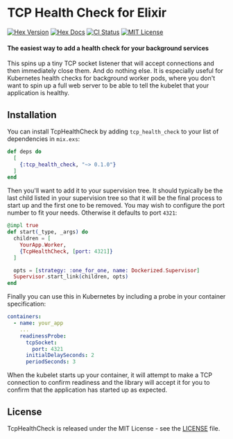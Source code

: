 # TCP Health Check for Elixir
[![Hex Version](https://img.shields.io/hexpm/v/tcp_health_check.svg)](https://hex.pm/packages/tcp_health_check) [![Hex Docs](http://img.shields.io/badge/hex.pm-docs-green.svg?style=flat)](https://hexdocs.pm/tcp_health_check) [![CI Status](https://github.com/dnsbty/tcp_health_check/actions/workflows/ci.yml/badge.svg)](https://github.com/dnsbty/tcp_health_check/actions) [![MIT License](https://img.shields.io/hexpm/l/tcp_health_check)](https://opensource.org/licenses/MIT)

#### The easiest way to add a health check for your background services

This spins up a tiny TCP socket listener that will accept connections and then immediately close them. And do nothing else. It is especially useful for Kubernetes health checks for background worker pods, where you don't want to spin up a full web server to be able to tell the kubelet that your application is healthy.

## Installation

You can install TcpHealthCheck by adding `tcp_health_check` to your list of dependencies in `mix.exs`:

```elixir
def deps do
  [
    {:tcp_health_check, "~> 0.1.0"}
  ]
end
```

Then you'll want to add it to your supervision tree. It should typically be the last child listed in your supervision tree so that it will be the final process to start up and the first one to be removed. You may wish to configure the port number to fit your needs. Otherwise it defaults to port `4321`:

```elixir
@impl true
def start(_type, _args) do
  children = [
    YourApp.Worker,
    {TcpHealthCheck, [port: 4321]}
  ]

  opts = [strategy: :one_for_one, name: Dockerized.Supervisor]
  Supervisor.start_link(children, opts)
end
```

Finally you can use this in Kubernetes by including a probe in your container specification:

```yaml
containers:
  - name: your_app
    ...
    readinessProbe:
      tcpSocket:
        port: 4321
      initialDelaySeconds: 2
      periodSeconds: 3
```

When the kubelet starts up your container, it will attempt to make a TCP connection to confirm readiness and the library will accept it for you to confirm that the application has started up as expected.

## License

TcpHealthCheck is released under the MIT License - see the [LICENSE](LICENSE) file.
